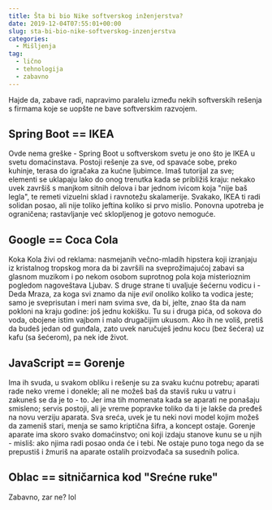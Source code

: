 ```yaml
---
title: Šta bi bio Nike softverskog inženjerstva?
date: 2019-12-04T07:55:01+00:00
slug: sta-bi-bio-nike-softverskog-inzenjerstva
categories:
  - Mišljenja
tag:
  - lično
  - tehnologija
  - zabavno
---
```


Hajde da, zabave radi, napravimo paralelu između nekih softverskih rešenja s firmama koje se uopšte ne bave softverskim razvojem.

<!--more-->

## Spring Boot == IKEA

Ovde nema greške - Spring Boot u softverskom svetu je ono što je IKEA u svetu domaćinstava. Postoji rešenje za sve, od spavaće sobe, preko kuhinje, terasa do igračaka za kućne ljubimce. Imaš tutorijal za sve; elementi se uklapaju lako do onog trenutka kada se približiš kraju: nekako uvek završiš s manjkom sitnih delova i bar jednom ivicom koja "nije baš legla", te remeti vizuelni sklad i ravnotežu skalamerije. Svakako, IKEA ti radi solidan posao, ali nije toliko jeftina koliko si prvo mislio. Ponovna upotreba je ograničena; rastavljanje već sklopljenog je gotovo nemoguće.

## Google == Coca Cola

Koka Kola živi od reklama: nasmejanih večno-mladih hipstera koji izranjaju iz kristalnog tropskog mora da bi završili na sveprožimajućoj zabavi sa glasnom muzikom i po nekom osobom suprotnog pola koja misterioznim pogledom nagoveštava Ljubav. S druge strane ti uvaljuje šećernu vodicu i - Deda Mraza, za koga svi znamo da nije _evil_ onoliko koliko ta vodica jeste; samo je sveprisutan i meri nam svima sve, da bi, jelte, znao šta da nam pokloni na kraju godine: još jednu kokišku. Tu su i druga pića, od sokova do voda, obojene istim vajbom i malo drugačijim ukusom. Ako ih ne voliš, pretiš da budeš jedan od gunđala, zato uvek naručuješ jednu kocu (bez šećera) uz kafu (sa šećerom), pa nek ide život.

## JavaScript == Gorenje

Ima ih svuda, u svakom obliku i rešenje su za svaku kućnu potrebu; aparati rade neko vreme i donekle; ali ne možeš baš da staviš ruku u vatru i zakuneš se da je to - to. Jer ima tih momenata kada se aparati ne ponašaju smisleno; servis postoji, ali je vreme popravke toliko da ti je lakše da pređeš na novu verziju aparata. Sva sreća, uvek je tu neki novi model kojim možeš da zameniš stari, menja se samo kriptična šifra, a koncept ostaje. Gorenje aparate ima skoro svako domaćinstvo; oni koji izdaju stanove kunu se u njih - misliš: ako njima radi posao onda će i tebi. Ne ostaje puno toga nego da se prepustiš i žmuriš na aparate ostalih proizvođača sa susednih polica.

## Oblac == sitničarnica kod "Srećne ruke"

Zabavno, zar ne? lol

